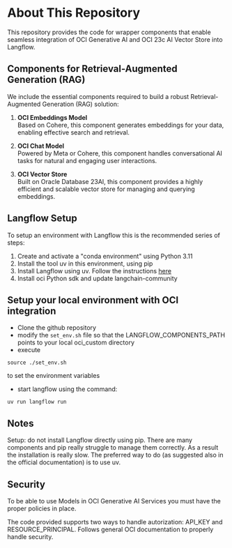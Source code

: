 # About This Repository
This repository provides the code for wrapper components that enable seamless integration 
of OCI Generative AI and OCI 23c AI Vector Store into Langflow.

## Components for Retrieval-Augmented Generation (RAG)
We include the essential components required to build a robust Retrieval-Augmented Generation (RAG) solution:

1. **OCI Embeddings Model**    
   Based on Cohere, this component generates embeddings for your data, enabling effective search and retrieval.

2. **OCI Chat Model**    
   Powered by Meta or Cohere, this component handles conversational AI tasks for natural and engaging user interactions.

3. **OCI Vector Store**  
   Built on Oracle Database 23AI, this component provides a highly efficient and scalable vector store 
   for managing and querying embeddings.

## Langflow Setup
To setup an environment with Langflow this is the recommended series of steps:

1. Create and activate a "conda environment" using Python 3.11
2. Install the tool uv in this environment, using pip
3. Install Langflow using uv. Follow the instructions [here](https://docs.langflow.org/get-started-installation)
4. Install oci Python sdk and update langchain-community

## Setup your local environment with  OCI integration
* Clone the github repository
* modify the `set_env.sh` file so that the LANGFLOW_COMPONENTS_PATH points to your local oci_custom directory
* execute 
```
source ./set_env.sh
``` 
to set the environment variables
* start langflow using the command: 
```
uv run langflow run
```

## Notes
Setup: do not install Langflow directly using pip. There are many components and pip really struggle to manage them correctly.
As a result the installation is really slow. The preferred way to do (as suggested also in the official documentation) is to use
uv.

## Security
To be able to use Models in OCI Generative AI Services you must have the proper policies in place.

The code provided supports two ways to handle autorization: API_KEY and RESOURCE_PRINCIPAL.
Follows general OCI documentation to properly handle security.





